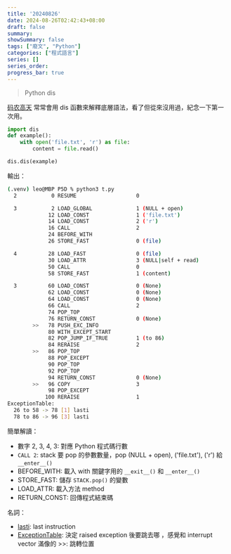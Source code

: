 ```yaml
---
title: '20240826'
date: 2024-08-26T02:42:43+08:00
draft: false
summary: 
showSummary: false
tags: ["廢文", "Python"]
categories: ["程式語言"]
series: []
series_order: 
progress_bar: true
---
```


> Python dis

[码农高天](https://www.youtube.com/@minkoder) 常常會用 dis 函數來解釋底層語法，看了但從來沒用過，紀念一下第一次用。

```python
import dis
def example():
    with open('file.txt', 'r') as file:
        content = file.read()

dis.dis(example)
```

輸出：
```sh
(.venv) leo@MBP P5D % python3 t.py                  
  2           0 RESUME                   0

  3           2 LOAD_GLOBAL              1 (NULL + open)
             12 LOAD_CONST               1 ('file.txt')
             14 LOAD_CONST               2 ('r')
             16 CALL                     2
             24 BEFORE_WITH
             26 STORE_FAST               0 (file)

  4          28 LOAD_FAST                0 (file)
             30 LOAD_ATTR                3 (NULL|self + read)
             50 CALL                     0
             58 STORE_FAST               1 (content)

  3          60 LOAD_CONST               0 (None)
             62 LOAD_CONST               0 (None)
             64 LOAD_CONST               0 (None)
             66 CALL                     2
             74 POP_TOP
             76 RETURN_CONST             0 (None)
        >>   78 PUSH_EXC_INFO
             80 WITH_EXCEPT_START
             82 POP_JUMP_IF_TRUE         1 (to 86)
             84 RERAISE                  2
        >>   86 POP_TOP
             88 POP_EXCEPT
             90 POP_TOP
             92 POP_TOP
             94 RETURN_CONST             0 (None)
        >>   96 COPY                     3
             98 POP_EXCEPT
            100 RERAISE                  1
ExceptionTable:
  26 to 58 -> 78 [1] lasti
  78 to 86 -> 96 [3] lasti
```


簡單解讀：  
- 數字 2, 3, 4, 3: 對應 Python 程式碼行數   
- `CALL 2`: stack 要 pop 的參數數量，pop (NULL + open), ('file.txt'), ('r') 給 `__enter__()`   
- BEFORE_WITH: 載入 with 關鍵字用的 `__exit__()` 和 `__enter__()`  
- STORE_FAST: 儲存 `STACK.pop()` 的變數   
- LOAD_ATTR: 載入方法 method   
- RETURN_CONST: 回傳程式結束碼   

名詞：
- [lasti](https://docs.python.org/3/library/dis.html): last instruction  
- [ExceptionTable](https://stackoverflow.com/questions/77542619/what-is-the-exceptiontable-in-the-output-of-dis): 決定 raised exception 後要跳去哪 ，感覺和 interrupt vector 滿像的
\>\>: 跳轉位置

